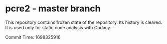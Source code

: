 # pcre2 - master branch

This repository contains frozen state of the repository.
Its history is cleared. It is used only for static code
analysis with Codacy.

Commit Time: 1698325916